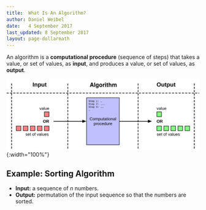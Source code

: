 ```yaml
---
title:  What Is An Algorithm?
author: Daniel Weibel
date:   4 September 2017
last_updated: 8 September 2017
layout: page-dollarmath
---
```


An algorithm is a **computational procedure** (sequence of steps) that takes a value, or set of values, as **input**, and produces a value, or set of values, as **output**.

![Algorithm](assets/what-is-an-algorithm.svg){:width="100%"}

## Example: Sorting Algorithm

- **Input:** a sequence of $n$ numbers.
- **Output:** permutation of the input sequence so that the numbers are sorted.
